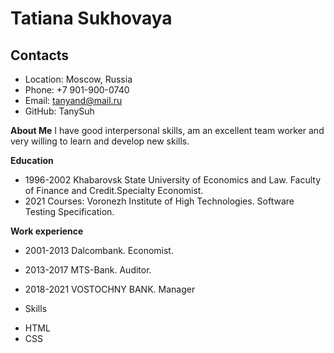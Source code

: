 # Tatiana Sukhovaya 

## Contacts
* Location: Moscow, Russia
* Phone: +7 901-900-0740
* Email: tanyand@mail.ru
* GitHub: TanySuh

**About Me**
I have good interpersonal skills, am an excellent team worker and very willing to learn and develop new skills.

**Education**
* 1996-2002 Khabarovsk State University of Economics and Law. Faculty of Finance and Credit.Specialty Economist.
* 2021 Courses: Voronezh Institute of High Technologies. Software Testing Specification.

**Work experience**
* 2001-2013 Dalcombank. Economist.
* 2013-2017 MTS-Bank. Auditor.
* 2018-2021 VOSTOCHNY BANK. Manager

* Skills
- HTML
- CSS 
